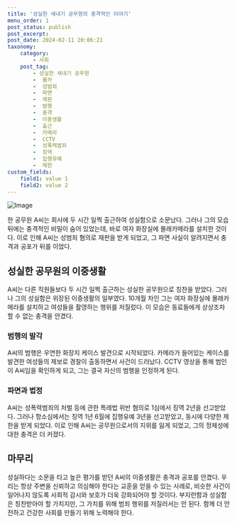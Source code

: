 ```yaml
---
title: '성실한 새내기 공무원의 충격적인 이야기'
menu_order: 1
post_status: publish
post_excerpt: 
post_date: 2024-02-11 20:06:21
taxonomy:
    category:
        - 사회
    post_tag:
        - 성실한 새내기 공무원
        -  몰카
        -  성범죄
        -  파면
        -  재판
        -  범행
        -  충격
        -  이중생활
        -  출근
        -  카메라
        -  CCTV
        -  성폭력범죄
        -  징역
        -  집행유예
        -  제한
custom_fields:
    field1: value 1
    field2: value 2
---
```


![Image](https://imgnews.pstatic.net/image/018/2024/02/10/0005671167_001_20240210000201055.jpg?type=w647)

한 공무원 A씨는 회사에 두 시간 일찍 출근하여 성실함으로 소문났다. 그러나 그의 모습 뒤에는 충격적인 비밀이 숨어 있었는데, 바로 여자 화장실에 몰래카메라를 설치한 것이다. 이로 인해 A씨는 성범죄 혐의로 재판을 받게 되었고, 그 파면 사실이 알려지면서 충격과 공포가 뒤를 이었다.
## 성실한 공무원의 이중생활
A씨는 다른 직원들보다 두 시간 일찍 출근하는 성실한 공무원으로 칭찬을 받았다. 그러나 그의 성실함은 위장된 이중생활의 일부였다. 10개월 차인 그는 여자 화장실에 몰래카메라를 설치하고 여성들을 촬영하는 행위를 저질렀다. 이 모습은 동료들에게 상상조차 할 수 없는 충격을 안겼다.
### 범행의 발각
A씨의 범행은 우연한 화장지 케이스 발견으로 시작되었다. 카메라가 들어있는 케이스를 발견한 여성들의 제보로 경찰이 출동하면서 사건이 드러났다. CCTV 영상을 통해 범인이 A씨임을 확인하게 되고, 그는 결국 자신의 범행을 인정하게 된다.
### 파면과 법정
A씨는 성폭력범죄의 처벌 등에 관한 특례법 위반 혐의로 1심에서 징역 2년을 선고받았다. 그러나 항소심에서는 징역 1년 6월에 집행유예 3년을 선고받았고, 동시에 다양한 제한을 받게 되었다. 이로 인해 A씨는 공무원으로서의 지위를 잃게 되었고, 그의 정체성에 대한 충격은 더 커졌다.
## 마무리
성실하다는 소문을 타고 높은 평가를 받던 A씨의 이중생활은 충격과 공포를 안겼다. 우리는 항상 주변을 신뢰하고 의심해야 한다는 교훈을 얻을 수 있는 사례로, 비슷한 사건이 일어나지 않도록 사회적 감시와 보호가 더욱 강화되어야 할 것이다. 부지런함과 성실함은 칭찬받아야 할 가치지만, 그 가치를 위해 범죄 행위를 저질러서는 안 된다. 함께 더 안전하고 건강한 사회를 만들기 위해 노력해야 한다.
